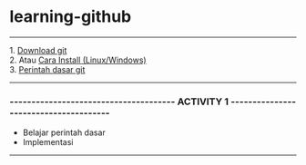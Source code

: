 # learning-github
<hr/>
1. <a href="https://git-scm.com/downloads" target="_blank">Download git</a><br/>
2. Atau <a href="https://www.petanikode.com/git-install/" target="_blank">Cara Install (Linux/Windows)</a><br/>
3. <a href="https://gist.github.com/iruwl/bad4c2128660dbd93e2d2c51b5ebf862" target="_blank">Perintah dasar git</a>
<hr/>
<h3>-------------------------------------- ACTIVITY 1 --------------------------------------</h3>
<ul>
  <li>Belajar perintah dasar</li>
  <li>Implementasi</li>
</ul>
<hr/>
